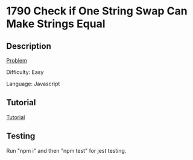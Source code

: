 # 1790 Check if One String Swap Can Make Strings Equal

## Description

[Problem](https://leetcode.com/problems/check-if-one-string-swap-can-make-strings-equal/)

Difficulty: Easy

Language: Javascript

## Tutorial

[Tutorial](https://www.youtube.com/watch?v=DCTPOYrghIc)

## Testing

Run "npm i" and then "npm test" for jest testing.
